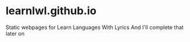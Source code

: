 # learnlwl.github.io
Static webpages for Learn Languages With Lyrics 
And I'll complete that later on
